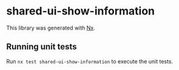 # shared-ui-show-information

This library was generated with [Nx](https://nx.dev).

## Running unit tests

Run `nx test shared-ui-show-information` to execute the unit tests.
